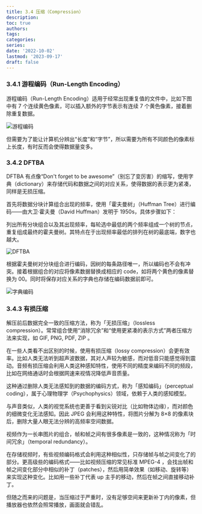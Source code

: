 ```yaml
---
title: 3.4 压缩（Compression）
description: 
toc: true
authors:
tags:
categories:
series:
date: '2022-10-02'
lastmod: '2023-09-17'
draft: false
---
```

### 3.4.1 游程编码（Run-Length Encoding）

游程编码（Run-Length Encoding）适用于经常出现重复值的文件中，比如下图中有 7 个连续黄色像素，可以插入额外的字节表示有连续 7 个黄色像素，接着删除重复数据。

![游程编码](https://zyin-1309341307.cos.ap-nanjing.myqcloud.com/note/%7B2023%3A%E5%B9%B4%201%3A%E6%9C%88%2024%3A%E6%97%A5%2015%3A%E6%97%B6%2038%3A%E5%88%86%2056%3A%E7%A7%92%20nltjudiib51674545936260.png)

但需要为了能让计算机分辨出“长度”和“字节”，所以需要为所有不同颜色的像素标上长度，有时反而会使得数据量变多。

### 3.4.2 DFTBA

DFTBA 有点像“Don't forget to be awesome”（别忘了变厉害）的缩写，使用字典（dictionary）来存储代码和数据之间的对应关系，使得数据的表示更为紧凑，同样是无损压缩。

首先将数据分块计算组合出现的频率，使用「霍夫曼树」（Huffman Tree）进行编码——由大卫·霍夫曼（David Huffman）发明于 1950s，具体步骤如下：

列出所有分块组合以及其出现频率，每轮选中最低的两个频率组成一个树的节点，重复组成最终的霍夫曼树。其特点在于出现频率最低的排列在树的最底端，数字也越大。

![DFTBA](https://zyin-1309341307.cos.ap-nanjing.myqcloud.com/note/%7B2023%3A%E5%B9%B4%201%3A%E6%9C%88%2018%3A%E6%97%A5%2016%3A%E6%97%B6%2024%3A%E5%88%86%2048%3A%E7%A7%92%20654dwea33f1674030288880.png)

根据霍夫曼树对分块组合进行编码，因树的每条路径唯一，所以编码也不会有冲突。接着根据组合的对应将像素数据替换成相应的 code，如将两个黄色的像素替换为 00。同时将保存对应关系的字典也存储在编码数据前即可。

![字典编码](https://zyin-1309341307.cos.ap-nanjing.myqcloud.com/note/%7B2023%3A%E5%B9%B4%201%3A%E6%9C%88%2018%3A%E6%97%A5%2016%3A%E6%97%B6%2028%3A%E5%88%86%2008%3A%E7%A7%92%207clqkk7h661674030488683.png)

### 3.4.3 有损压缩

解压前后数据完全一致的压缩方法，称为「无损压缩」（lossless compression）。常常组合使用“消除冗余”和“使用更紧凑的表示方式”两者压缩方法来实现，如 GIF, PNG, PDF, ZIP 。

在一些人类看不出区别的时候，使用有损压缩（lossy compression）会更有效率。比如人类无法听到超声波数据，其对人声较为敏感，而对低音只能感觉得到震动。音频有损压缩会利用人类这种感知特性，使用不同的精度来编码不同的频段，比如在网络通话时会根据网速来视情况降低声音质量。

这种通过删除人类无法感知到的数据的编码方式，称为「感知编码」（perceptual coding），属于心理物理学（Psychophysics）领域，依赖于人类的感知模型。

与声音类似，人类的视觉系统也更善于看到尖锐对比（比如物体边缘），而对颜色的细微变化无法感知。因此 JPEG 会利用这种特性，将图片分解为 8×8 的像素块后，删除大量人眼无法分辨的高频率空间数据。

视频作为一长串图片的组合，帧和帧之间有很多像素是一致的，这种情况称为「时间冗余」（temporal redundancy）。

在存储视频时，有些视频编码格式会利用这种相似性，只存储帧与帧之间变化了的部分。更高级些的编码格式——比如视频压缩的常见标准 MPEG-4 ，会找出帧和帧之间变化部分中相似的补丁（patches），然后用简单效果（如移动、旋转等）来实现这种变化。比如用一些补丁代表 up 主手的移动，然后在帧之间直接移动补丁。

但随之而来的问题是，当压缩过于严重时，没有足够空间来更新补丁内的像素，但播放器也依然会照常播放，画面就会错乱。